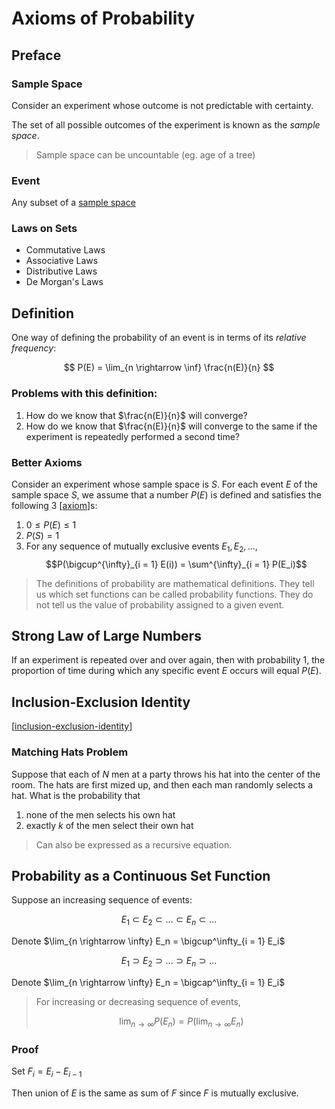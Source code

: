 # Axioms of Probability

## Preface
### Sample Space
Consider an experiment whose outcome is not predictable with certainty.

The set of all possible outcomes of the experiment is known as the _sample space_.

> Sample space can be uncountable (eg. age of a tree)

### Event
Any subset of a [sample space](#sample-space)

### Laws on Sets
- Commutative Laws
- Associative Laws
- Distributive Laws
- De Morgan's Laws

## Definition
One way of defining the probability of an event is in terms of its _relative frequency_:

$$ P(E) = \lim_{n \rightarrow \inf} \frac{n(E)}{n} $$

### Problems with this definition:
1. How do we know that $\frac{n(E)}{n}$ will converge?
2. How do we know that $\frac{n(E)}{n}$ will converge to the same if the experiment is repeatedly performed a second time?

### Better Axioms

Consider an experiment whose sample space is $S$. For each event $E$ of the sample space $S$, we assume that a number $P(E)$ is defined and satisfies the following 3 [[axiom]]s:

1. $0 \leq P(E) \leq 1$
2. $P(S) = 1$
3. For any sequence of mutually exclusive events $E_1, E_2, ...$, $$P(\bigcup^{\infty}_{i = 1} E(i)) = \sum^{\infty}_{i = 1} P(E_i)$$

> The definitions of probability are mathematical definitions. They tell us which set functions can be called probability functions. They do not tell us the value of probability assigned to a given event.

## Strong Law of Large Numbers

If an experiment is repeated over and over again, then with probability 1, the proportion of time during which any specific event $E$ occurs will equal $P(E)$.

## Inclusion-Exclusion Identity
[[inclusion-exclusion-identity]]

### Matching Hats Problem

Suppose that each of $N$ men at a party throws his hat into the center of the room.
The hats are first mized up, and then each man randomly selects a hat.
What is the probability that

1. none of the men selects his own hat
2. exactly $k$ of the men select their own hat

> Can also be expressed as a recursive equation.


## Probability as a Continuous Set Function

Suppose an increasing sequence of events:

$$E_1 \subset E_2 \subset ... \subset E_n \subset ...$$

Denote $\lim_{n \rightarrow \infty} E_n = \bigcup^\infty_{i = 1} E_i$

$$E_1 \supset E_2 \supset ... \supset E_n \supset ...$$

Denote $\lim_{n \rightarrow \infty} E_n = \bigcap^\infty_{i = 1} E_i$

> For increasing or decreasing sequence of events,
> 
> $$\lim_{n \rightarrow \infty} P(E_n) = P(\lim_{n \rightarrow \infty} E_n)$$

### Proof

Set $F_i = E_i - E_{i - 1}$

Then union of $E$ is the same as sum of $F$ since $F$ is mutually exclusive.


[//begin]: # "Autogenerated link references for markdown compatibility"
[axiom]: axiom "Axiom"
[inclusion-exclusion-identity]: inclusion-exclusion-identity "Inclusion-Exclusion Identity"
[//end]: # "Autogenerated link references"